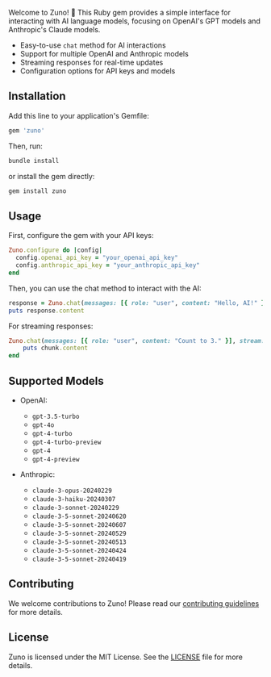 
Welcome to Zuno! 👋 This Ruby gem provides a simple interface for interacting with AI language models, focusing on OpenAI's GPT models and Anthropic's Claude models.

- Easy-to-use `chat` method for AI interactions
- Support for multiple OpenAI and Anthropic models
- Streaming responses for real-time updates
- Configuration options for API keys and models

## Installation

Add this line to your application's Gemfile:

```ruby
gem 'zuno'
```

Then, run:

```bash
bundle install
```

or install the gem directly:

```bash
gem install zuno
```

## Usage
First, configure the gem with your API keys:

```ruby
Zuno.configure do |config|
  config.openai_api_key = "your_openai_api_key"
  config.anthropic_api_key = "your_anthropic_api_key"
end
```

Then, you can use the chat method to interact with the AI:

```ruby
response = Zuno.chat(messages: [{ role: "user", content: "Hello, AI!" }], model: "gpt-3.5-turbo")
puts response.content
```

For streaming responses:

```ruby
Zuno.chat(messages: [{ role: "user", content: "Count to 3." }], stream: true) do |chunk|
    puts chunk.content
end
```

## Supported Models

- OpenAI:
  - `gpt-3.5-turbo`
  - `gpt-4o`
  - `gpt-4-turbo`
  - `gpt-4-turbo-preview`
  - `gpt-4`
  - `gpt-4-preview`
  
- Anthropic:
  - `claude-3-opus-20240229`
  - `claude-3-haiku-20240307`
  - `claude-3-sonnet-20240229`
  - `claude-3-5-sonnet-20240620`
  - `claude-3-5-sonnet-20240607`
  - `claude-3-5-sonnet-20240529`
  - `claude-3-5-sonnet-20240513`
  - `claude-3-5-sonnet-20240424`
  - `claude-3-5-sonnet-20240419`

## Contributing

We welcome contributions to Zuno! Please read our [contributing guidelines](CONTRIBUTING.md) for more details.

## License

Zuno is licensed under the MIT License. See the [LICENSE](LICENSE) file for more details.

